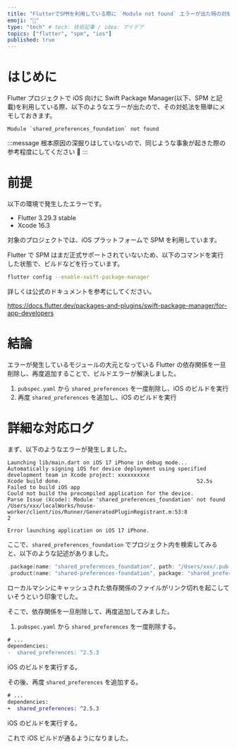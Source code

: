 ```yaml
---
title: "FlutterでSPMを利用している際に `Module not found` エラーが出た時の対処法メモ"
emoji: "🫧"
type: "tech" # tech: 技術記事 / idea: アイデア
topics: ["flutter", "spm", "ios"]
published: true
---
```


# はじめに

Flutter プロジェクトで iOS 向けに Swift Package Manager(以下、SPM と記載)を利用している際、以下のようなエラーが出たので、その対処法を簡単にメモしておきます。

```log
Module `shared_preferences_foundation` not found
```

:::message
根本原因の深掘りはしていないので、同じような事象が起きた際の参考程度にしてください 🙏
:::

# 前提

以下の環境で発生したエラーです。

- Flutter 3.29.3 stable
- Xcode 16.3

対象のプロジェクトでは、iOS プラットフォームで SPM を利用しています。

Flutter で SPM はまだ正式サポートされていないため、以下のコマンドを実行した状態で、ビルドなどを行っています。

```bash
flutter config --enable-swift-package-manager
```

詳しくは公式のドキュメントを参考にしてください。

https://docs.flutter.dev/packages-and-plugins/swift-package-manager/for-app-developers

# 結論

エラーが発生しているモジュールの大元となっている Flutter の依存関係を一旦削除し、再度追加することで、ビルドエラーが解決しました。

1. `pubspec.yaml` から `shared_preferences` を一度削除し、iOS のビルドを実行
2. 再度 `shared_preferences` を追加し、iOS のビルドを実行

# 詳細な対応ログ

まず、以下のようなエラーが発生しました。

```log
Launching lib/main.dart on iOS 17 iPhone in debug mode...
Automatically signing iOS for device deployment using specified development team in Xcode project: xxxxxxxxxx
Xcode build done.                                           52.5s
Failed to build iOS app
Could not build the precompiled application for the device.
Parse Issue (Xcode): Module 'shared_preferences_foundation' not found
/Users/xxx/localWorks/house-worker/client/ios/Runner/GeneratedPluginRegistrant.m:53:8
2

Error launching application on iOS 17 iPhone.
```

ここで、`shared_preferences_foundation` でプロジェクト内を検索してみると、以下のような記述がありました。

```swift:Package.swift
.package(name: "shared_preferences_foundation", path: "/Users/xxx/.pub-cache/hosted/pub.dev/shared_preferences_foundation-2.5.4/darwin/shared_preferences_foundation"),
.product(name: "shared-preferences-foundation", package: "shared_preferences_foundation"),
```

ローカルマシンにキャッシュされた依存関係のファイルがリンク切れを起こしていそうという印象でした。

そこで、依存関係を一旦削除して、再度追加してみました。

1. `pubspec.yaml` から `shared_preferences` を一度削除する。

```diff yaml:pubspec.yaml
# ...
dependencies:
-  shared_preferences: ^2.5.3
```

iOS のビルドを実行する。

その後、再度 `shared_preferences` を追加する。

```diff yaml:pubspec.yaml
# ...
dependencies:
+  shared_preferences: ^2.5.3
```

iOS のビルドを実行する。

これで iOS ビルドが通るようになりました。
